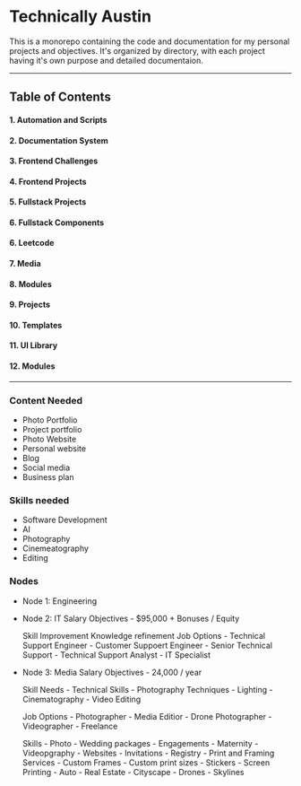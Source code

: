 # Technically Austin
This is a monorepo containing the code and documentation for my personal projects and objectives. It's organized by directory, with each project having it's own purpose and detailed documentaion.

---

## Table of Contents
#### 1. Automation and Scripts
#### 2. Documentation System
#### 3. Frontend Challenges
#### 4. Frontend Projects
#### 5. Fullstack Projects
#### 6. Fullstack Components
#### 6. Leetcode
#### 7. Media
#### 8. Modules
#### 9. Projects
#### 10. Templates
#### 11. UI Library
#### 12. Modules

---

### Content Needed
- Photo Portfolio
- Project portfolio
- Photo Website
- Personal website
- Blog
- Social media
- Business plan

### Skills needed
- Software Development
- AI
- Photography
- Cinemeatography
- Editing

### Nodes
- Node 1: Engineering


- Node 2: IT
    Salary Objectives - $95,000 + Bonuses / Equity

    Skill Improvement
    Knowledge refinement
    Job Options
        - Technical Support Engineer
        - Customer Suppoert Engineer
        - Senior Technical Support
        - Technical Support Analyst
        - IT Specialist

- Node 3: Media
    Salary Objectives - 24,000 / year

    Skill Needs
        - Technical Skills
        - Photography Techniques
        - Lighting
        - Cinematography
        - Video Editing

    Job Options
        - Photographer
        - Media Editior
        - Drone Photographer
        - Videographer
        - Freelance

    Skills
        - Photo
            - Wedding packages
                - Engagements
                - Maternity
                - Videopgraphy
                - Websites
                - Invitations
                - Registry
            - Print and Framing Services
                - Custom Frames
                - Custom print sizes
                - Stickers
                - Screen Printing
            - Auto
            - Real Estate
            - Cityscape
                - Drones
                - Skylines










    







